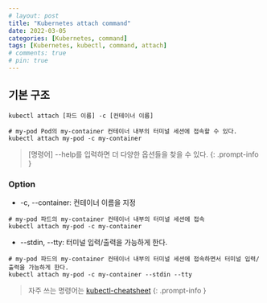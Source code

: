 ```yaml
---
# layout: post
title: "Kubernetes attach command"
date: 2022-03-05
categories: [Kubernetes, command]
tags: [Kubernetes, kubectl, command, attach]
# comments: true
# pin: true
---
```


## 기본 구조
```
kubectl attach [파드 이름] -c [컨테이너 이름]

# my-pod Pod의 my-container 컨테이너 내부의 터미널 세션에 접속할 수 있다.
kubectl attach my-pod -c my-container
```

> [명령어] --help를 입력하면 더 다양한 옵션들을 찾을 수 있다.
{: .prompt-info }

### Option
- -c, --container: 컨테이너 이름을 지정
```
# my-pod 파드의 my-container 컨테이너 내부의 터미널 세션에 접속
kubectl attach my-pod -c my-container
```

- --stdin, --tty: 터미널 입력/출력을 가능하게 한다.
```
# my-pod 파드의 my-container 컨테이너 내부의 터미널 세션에 접속하면서 터미널 입력/출력을 가능하게 한다.
kubectl attach my-pod -c my-container --stdin --tty
```

> 자주 쓰는 명령어는 [kubectl-cheatsheet](https://kubernetes.io/docs/reference/kubectl/cheatsheet/)
{: .prompt-info }